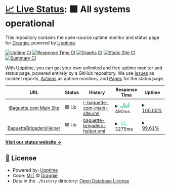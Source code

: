 # [📈 Live Status](https://status.mon.ibaguette.com): <!--live status--> **🟩 All systems operational**

This repository contains the open-source uptime monitor and status page for [Draggie](ibaguette.com), powered by [Upptime](https://github.com/upptime/upptime).

[![Uptime CI](https://github.com/Draggie306/UptimeStatus/workflows/Uptime%20CI/badge.svg)](https://github.com/Draggie306/UptimeStatus/actions?query=workflow%3A%22Uptime+CI%22)
[![Response Time CI](https://github.com/Draggie306/UptimeStatus/workflows/Response%20Time%20CI/badge.svg)](https://github.com/Draggie306/UptimeStatus/actions?query=workflow%3A%22Response+Time+CI%22)
[![Graphs CI](https://github.com/Draggie306/UptimeStatus/workflows/Graphs%20CI/badge.svg)](https://github.com/Draggie306/UptimeStatus/actions?query=workflow%3A%22Graphs+CI%22)
[![Static Site CI](https://github.com/Draggie306/UptimeStatus/workflows/Static%20Site%20CI/badge.svg)](https://github.com/Draggie306/UptimeStatus/actions?query=workflow%3A%22Static+Site+CI%22)
[![Summary CI](https://github.com/Draggie306/UptimeStatus/workflows/Summary%20CI/badge.svg)](https://github.com/Draggie306/UptimeStatus/actions?query=workflow%3A%22Summary+CI%22)

With [Upptime](https://upptime.js.org), you can get your own unlimited and free uptime monitor and status page, powered entirely by a GitHub repository. We use [Issues](https://github.com/Draggie306/UptimeStatus/issues) as incident reports, [Actions](https://github.com/Draggie306/UptimeStatus/actions) as uptime monitors, and [Pages](https://status.mon.ibaguette.com) for the status page.

<!--start: status pages-->
<!-- This summary is generated by Upptime (https://github.com/upptime/upptime) -->
<!-- Do not edit this manually, your changes will be overwritten -->
<!-- prettier-ignore -->
| URL | Status | History | Response Time | Uptime |
| --- | ------ | ------- | ------------- | ------ |
| <img alt="" src="https://www.ibaguette.com/favicon.ico" height="13"> [iBaguette.com Main Site](https://www.ibaguette.com) | 🟩 Up | [i-baguette-com-main-site.yml](https://github.com/Draggie306/UptimeStatus/commits/HEAD/history/i-baguette-com-main-site.yml) | <details><summary><img alt="Response time graph" src="./graphs/i-baguette-com-main-site/response-time-week.png" height="20"> 490ms</summary><br><a href="https://status.mon.ibaguette.com/history/i-baguette-com-main-site"><img alt="Response time 584" src="https://img.shields.io/endpoint?url=https%3A%2F%2Fraw.githubusercontent.com%2FDraggie306%2FUptimeStatus%2FHEAD%2Fapi%2Fi-baguette-com-main-site%2Fresponse-time.json"></a><br><a href="https://status.mon.ibaguette.com/history/i-baguette-com-main-site"><img alt="24-hour response time 824" src="https://img.shields.io/endpoint?url=https%3A%2F%2Fraw.githubusercontent.com%2FDraggie306%2FUptimeStatus%2FHEAD%2Fapi%2Fi-baguette-com-main-site%2Fresponse-time-day.json"></a><br><a href="https://status.mon.ibaguette.com/history/i-baguette-com-main-site"><img alt="7-day response time 490" src="https://img.shields.io/endpoint?url=https%3A%2F%2Fraw.githubusercontent.com%2FDraggie306%2FUptimeStatus%2FHEAD%2Fapi%2Fi-baguette-com-main-site%2Fresponse-time-week.json"></a><br><a href="https://status.mon.ibaguette.com/history/i-baguette-com-main-site"><img alt="30-day response time 555" src="https://img.shields.io/endpoint?url=https%3A%2F%2Fraw.githubusercontent.com%2FDraggie306%2FUptimeStatus%2FHEAD%2Fapi%2Fi-baguette-com-main-site%2Fresponse-time-month.json"></a><br><a href="https://status.mon.ibaguette.com/history/i-baguette-com-main-site"><img alt="1-year response time 584" src="https://img.shields.io/endpoint?url=https%3A%2F%2Fraw.githubusercontent.com%2FDraggie306%2FUptimeStatus%2FHEAD%2Fapi%2Fi-baguette-com-main-site%2Fresponse-time-year.json"></a></details> | <details><summary><a href="https://status.mon.ibaguette.com/history/i-baguette-com-main-site">100.00%</a></summary><a href="https://status.mon.ibaguette.com/history/i-baguette-com-main-site"><img alt="All-time uptime 99.99%" src="https://img.shields.io/endpoint?url=https%3A%2F%2Fraw.githubusercontent.com%2FDraggie306%2FUptimeStatus%2FHEAD%2Fapi%2Fi-baguette-com-main-site%2Fuptime.json"></a><br><a href="https://status.mon.ibaguette.com/history/i-baguette-com-main-site"><img alt="24-hour uptime 100.00%" src="https://img.shields.io/endpoint?url=https%3A%2F%2Fraw.githubusercontent.com%2FDraggie306%2FUptimeStatus%2FHEAD%2Fapi%2Fi-baguette-com-main-site%2Fuptime-day.json"></a><br><a href="https://status.mon.ibaguette.com/history/i-baguette-com-main-site"><img alt="7-day uptime 100.00%" src="https://img.shields.io/endpoint?url=https%3A%2F%2Fraw.githubusercontent.com%2FDraggie306%2FUptimeStatus%2FHEAD%2Fapi%2Fi-baguette-com-main-site%2Fuptime-week.json"></a><br><a href="https://status.mon.ibaguette.com/history/i-baguette-com-main-site"><img alt="30-day uptime 100.00%" src="https://img.shields.io/endpoint?url=https%3A%2F%2Fraw.githubusercontent.com%2FDraggie306%2FUptimeStatus%2FHEAD%2Fapi%2Fi-baguette-com-main-site%2Fuptime-month.json"></a><br><a href="https://status.mon.ibaguette.com/history/i-baguette-com-main-site"><img alt="1-year uptime 99.99%" src="https://img.shields.io/endpoint?url=https%3A%2F%2Fraw.githubusercontent.com%2FDraggie306%2FUptimeStatus%2FHEAD%2Fapi%2Fi-baguette-com-main-site%2Fuptime-year.json"></a></details>
| <img alt="" src="https://icons.duckduckgo.com/ip3/brigaders-stats.ibaguette.com.ico" height="13"> [BaguetteBrigadersHelper](https://brigaders-stats.ibaguette.com) | 🟩 Up | [baguette-brigaders-helper.yml](https://github.com/Draggie306/UptimeStatus/commits/HEAD/history/baguette-brigaders-helper.yml) | <details><summary><img alt="Response time graph" src="./graphs/baguette-brigaders-helper/response-time-week.png" height="20"> 3275ms</summary><br><a href="https://status.mon.ibaguette.com/history/baguette-brigaders-helper"><img alt="Response time 3929" src="https://img.shields.io/endpoint?url=https%3A%2F%2Fraw.githubusercontent.com%2FDraggie306%2FUptimeStatus%2FHEAD%2Fapi%2Fbaguette-brigaders-helper%2Fresponse-time.json"></a><br><a href="https://status.mon.ibaguette.com/history/baguette-brigaders-helper"><img alt="24-hour response time 8255" src="https://img.shields.io/endpoint?url=https%3A%2F%2Fraw.githubusercontent.com%2FDraggie306%2FUptimeStatus%2FHEAD%2Fapi%2Fbaguette-brigaders-helper%2Fresponse-time-day.json"></a><br><a href="https://status.mon.ibaguette.com/history/baguette-brigaders-helper"><img alt="7-day response time 3275" src="https://img.shields.io/endpoint?url=https%3A%2F%2Fraw.githubusercontent.com%2FDraggie306%2FUptimeStatus%2FHEAD%2Fapi%2Fbaguette-brigaders-helper%2Fresponse-time-week.json"></a><br><a href="https://status.mon.ibaguette.com/history/baguette-brigaders-helper"><img alt="30-day response time 4436" src="https://img.shields.io/endpoint?url=https%3A%2F%2Fraw.githubusercontent.com%2FDraggie306%2FUptimeStatus%2FHEAD%2Fapi%2Fbaguette-brigaders-helper%2Fresponse-time-month.json"></a><br><a href="https://status.mon.ibaguette.com/history/baguette-brigaders-helper"><img alt="1-year response time 3929" src="https://img.shields.io/endpoint?url=https%3A%2F%2Fraw.githubusercontent.com%2FDraggie306%2FUptimeStatus%2FHEAD%2Fapi%2Fbaguette-brigaders-helper%2Fresponse-time-year.json"></a></details> | <details><summary><a href="https://status.mon.ibaguette.com/history/baguette-brigaders-helper">99.61%</a></summary><a href="https://status.mon.ibaguette.com/history/baguette-brigaders-helper"><img alt="All-time uptime 94.43%" src="https://img.shields.io/endpoint?url=https%3A%2F%2Fraw.githubusercontent.com%2FDraggie306%2FUptimeStatus%2FHEAD%2Fapi%2Fbaguette-brigaders-helper%2Fuptime.json"></a><br><a href="https://status.mon.ibaguette.com/history/baguette-brigaders-helper"><img alt="24-hour uptime 98.74%" src="https://img.shields.io/endpoint?url=https%3A%2F%2Fraw.githubusercontent.com%2FDraggie306%2FUptimeStatus%2FHEAD%2Fapi%2Fbaguette-brigaders-helper%2Fuptime-day.json"></a><br><a href="https://status.mon.ibaguette.com/history/baguette-brigaders-helper"><img alt="7-day uptime 99.61%" src="https://img.shields.io/endpoint?url=https%3A%2F%2Fraw.githubusercontent.com%2FDraggie306%2FUptimeStatus%2FHEAD%2Fapi%2Fbaguette-brigaders-helper%2Fuptime-week.json"></a><br><a href="https://status.mon.ibaguette.com/history/baguette-brigaders-helper"><img alt="30-day uptime 98.34%" src="https://img.shields.io/endpoint?url=https%3A%2F%2Fraw.githubusercontent.com%2FDraggie306%2FUptimeStatus%2FHEAD%2Fapi%2Fbaguette-brigaders-helper%2Fuptime-month.json"></a><br><a href="https://status.mon.ibaguette.com/history/baguette-brigaders-helper"><img alt="1-year uptime 94.43%" src="https://img.shields.io/endpoint?url=https%3A%2F%2Fraw.githubusercontent.com%2FDraggie306%2FUptimeStatus%2FHEAD%2Fapi%2Fbaguette-brigaders-helper%2Fuptime-year.json"></a></details>

<!--end: status pages-->

[**Visit our status website →**](https://status.mon.ibaguette.com)

## 📄 License

- Powered by: [Upptime](https://github.com/upptime/upptime)
- Code: [MIT](./LICENSE) © [Draggie](ibaguette.com)
- Data in the `./history` directory: [Open Database License](https://opendatacommons.org/licenses/odbl/1-0/)
